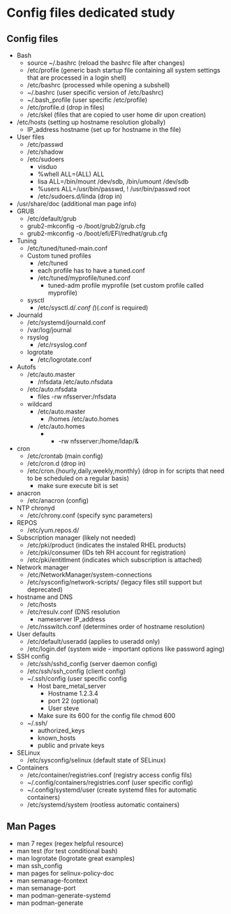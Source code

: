 # Config files dedicated study

## Config files

* Bash 
    * source ~/.bashrc (reload the bashrc file after changes)
    * /etc/profile (generic bash startup file containing all system settings that are processed in a login shell)
    * /etc/bashrc (processed while opening a subshell)
    * ~/.bashrc (user specific version of /etc/bashrc)
    * ~/.bash_profile (user specific /etc/profile)
    * /etc/profile.d (drop in files)
    * /etc/skel (files that are copied to user home dir upon creation)
* /etc/hosts (setting up hostname resolution globally)
    * IP_address hostname (set up for hostname in the file)
* User files
    * /etc/passwd
    * /etc/shadow
    * /etc/sudoers
        * visduo
        * %whell ALL=(ALL) ALL
        * lisa ALL=/bin/mount /dev/sdb, /bin/umount /dev/sdb
        * %users ALL=/usr/bin/passwd, ! /usr/bin/passwd root
        * /etc/sudoers.d/linda (drop in)
* /usr/share/doc (additional man page info)
* GRUB
    * /etc/default/grub
    * grub2-mkconfig -o /boot/grub2/grub.cfg 
    * grub2-mkconfig -o /boot/efi/EFI/redhat/grub.cfg
* Tuning 
    * /etc/tuned/tuned-main.conf
    * Custom tuned profiles 
        * /etc/tuned
        * each profile has to have a tuned.conf
        * /etc/tuned/myprofile/tuned.conf
            * tuned-adm profile myprofile (set custom profile called myprofile)
    * sysctl 
        * /etc/sysctl.d/*.conf (*)(.conf is required)
* Journald
    * /etc/systemd/journald.conf 
    * /var/log/journal
    * rsyslog 
        * /etc/rsyslog.conf
    * logrotate
        * /etc/logrotate.conf
* Autofs
    * /etc/auto.master
        * /nfsdata /etc/auto.nfsdata
    * /etc/auto.nfsdata
        * files -rw nfsserver:/nfsdata
    * wildcard 
        * /etc/auto.master
            * /homes /etc/auto.homes
        * /etc/auto.homes 
            * * -rw nfsserver:/home/ldap/&
* cron
    * /etc/crontab (main config)
    * /etc/cron.d (drop in)
    * /etc/cron.{hourly,daily,weekly,monthly} (drop in for scripts that need to be scheduled on a regular basis)
        * make sure execute bit is set
* anacron
    * /etc/anacron (config)
* NTP chronyd
    * /etc/chrony.conf (specify sync parameters)
* REPOS
    * /etc/yum.repos.d/
* Subscription manager (likely not needed)
    * /etc/pki/product (indicates the instaled RHEL products)
    * /etc/pki/consumer (IDs teh RH account for registration)
    * /etc/pki/entitlment (indicates which subscription is attached)
* Network manager 
    * /etc/NetworkManager/system-connections
    * /etc/sysconfig/network-scripts/ (legacy files still support but deprecated)
* hostname and DNS
    * /etc/hosts 
    * /etc/resulv.conf (DNS resolution
        * nameserver IP_address
    * /etc/nsswitch.conf (determines order of hostname resolution)
* User defaults 
    * /etc/default/useradd (applies to useradd only)
    * /etc/login.def (system wide - important options like password aging)
* SSH config 
    * /etc/ssh/sshd_config (server daemon config)
    * /etc/ssh/ssh_config (client config)
    * ~/.ssh/config (user specific config 
        * Host bare_metal_server
            * Hostname 1.2.3.4
            * port 22 (optional)
            * User steve
        * Make sure its 600 for the config file chmod 600
    * ~/.ssh/
        * authorized_keys 
        * known_hosts
        * public and private keys 
* SELinux 
    * /etc/sysconfig/selinux (default state of SELinux)
* Containers
    * /etc/container/registries.conf (registry access config fils)
    * ~/.config/containers/registries.conf (user specific config)
    * ~/.config/systemd/user (create systemd files for automatic containers)
    * /etc/systemd/system (rootless automatic containers)
    



## Man Pages

* man 7 regex (regex helpful resource)
* man test (for test conditional bash)
* man logrotate (logrotate great examples)
* man ssh_config 
* man pages for selinux-policy-doc
* man semanage-fcontext
* man semanage-port
* man podman-generate-systemd
* man podman-generate
